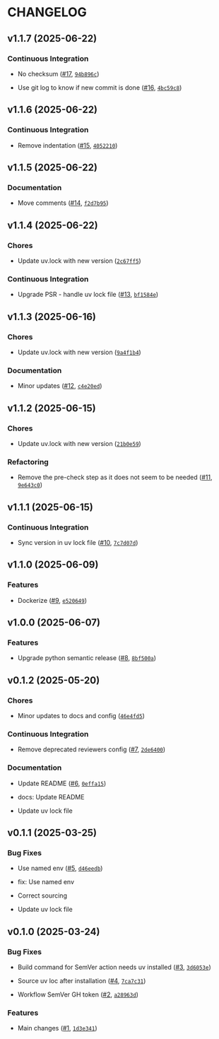 # CHANGELOG

<!-- version list -->

## v1.1.7 (2025-06-22)

### Continuous Integration

- No checksum ([#17](https://github.com/aqib-oss/sonar-qube-gh-action/pull/17),
  [`94b896c`](https://github.com/aqib-oss/sonar-qube-gh-action/commit/94b896c0988ebdbe4751e7fba0f0913e86ece86e))

- Use git log to know if new commit is done
  ([#16](https://github.com/aqib-oss/sonar-qube-gh-action/pull/16),
  [`4bc59c8`](https://github.com/aqib-oss/sonar-qube-gh-action/commit/4bc59c813186e3986cd454d8522a5bfdbd82799b))


## v1.1.6 (2025-06-22)

### Continuous Integration

- Remove indentation ([#15](https://github.com/aqib-oss/sonar-qube-gh-action/pull/15),
  [`4052210`](https://github.com/aqib-oss/sonar-qube-gh-action/commit/40522109d234cd607e8d0c3912732f3c20d73456))


## v1.1.5 (2025-06-22)

### Documentation

- Move comments ([#14](https://github.com/aqib-oss/sonar-qube-gh-action/pull/14),
  [`f2d7b95`](https://github.com/aqib-oss/sonar-qube-gh-action/commit/f2d7b954bc5963c1597eef92ecec5154debb0f5c))


## v1.1.4 (2025-06-22)

### Chores

- Update uv.lock with new version
  ([`2c67ff5`](https://github.com/aqib-oss/sonar-qube-gh-action/commit/2c67ff5c05b6d119803469bf8602d4f6aed6e354))

### Continuous Integration

- Upgrade PSR - handle uv lock file
  ([#13](https://github.com/aqib-oss/sonar-qube-gh-action/pull/13),
  [`bf1584e`](https://github.com/aqib-oss/sonar-qube-gh-action/commit/bf1584eff16b4897e647cc00de69dc62faf0bd8a))


## v1.1.3 (2025-06-16)

### Chores

- Update uv.lock with new version
  ([`9a4f1b4`](https://github.com/aqib-oss/sonar-qube-gh-action/commit/9a4f1b463c8f56404f7ff165acb740a42d5bfbd7))

### Documentation

- Minor updates ([#12](https://github.com/aqib-oss/sonar-qube-gh-action/pull/12),
  [`c4e20ed`](https://github.com/aqib-oss/sonar-qube-gh-action/commit/c4e20ed3c9eceef49c354418d2bd190afc68f704))


## v1.1.2 (2025-06-15)

### Chores

- Update uv.lock with new version
  ([`21b0e59`](https://github.com/aqib-oss/sonar-qube-gh-action/commit/21b0e59361499afcac8231f25a56b78047a47d97))

### Refactoring

- Remove the pre-check step as it does not seem to be needed
  ([#11](https://github.com/aqib-oss/sonar-qube-gh-action/pull/11),
  [`9e643c0`](https://github.com/aqib-oss/sonar-qube-gh-action/commit/9e643c01af8cec19fb67777f36bd016cf827e7ea))


## v1.1.1 (2025-06-15)

### Continuous Integration

- Sync version in uv lock file ([#10](https://github.com/aqib-oss/sonar-qube-gh-action/pull/10),
  [`7c7d07d`](https://github.com/aqib-oss/sonar-qube-gh-action/commit/7c7d07d05ecc2926512f69935893feddde46f1a8))


## v1.1.0 (2025-06-09)

### Features

- Dockerize ([#9](https://github.com/aqib-oss/sonar-qube-gh-action/pull/9),
  [`e520649`](https://github.com/aqib-oss/sonar-qube-gh-action/commit/e520649fc14c92bd51a98febc5cf0809c1d940ee))


## v1.0.0 (2025-06-07)

### Features

- Upgrade python semantic release ([#8](https://github.com/aqib-oss/sonar-qube-gh-action/pull/8),
  [`8bf500a`](https://github.com/aqib-oss/sonar-qube-gh-action/commit/8bf500ae69fc9f20e3c829a4dc12017e620c6021))


## v0.1.2 (2025-05-20)

### Chores

- Minor updates to docs and config
  ([`46e4fd5`](https://github.com/aqib-oss/sonar-qube-gh-action/commit/46e4fd5d99dc6ddb8d0e52d2f5e9c47d4f7e984f))

### Continuous Integration

- Remove deprecated reviewers config ([#7](https://github.com/aqib-oss/sonar-qube-gh-action/pull/7),
  [`2de6400`](https://github.com/aqib-oss/sonar-qube-gh-action/commit/2de6400934b59a6fa3a1c5f907954edd792e739c))

### Documentation

- Update README ([#6](https://github.com/aqib-oss/sonar-qube-gh-action/pull/6),
  [`0effa15`](https://github.com/aqib-oss/sonar-qube-gh-action/commit/0effa15155ef02746dc523762f60f4e156955a70))

* docs: Update README

* Update uv lock file


## v0.1.1 (2025-03-25)

### Bug Fixes

- Use named env ([#5](https://github.com/aqib-oss/sonar-qube-gh-action/pull/5),
  [`d46eedb`](https://github.com/aqib-oss/sonar-qube-gh-action/commit/d46eedb633235f1b6185371a718220cfa5de1411))

* fix: Use named env

* Correct sourcing

* Update uv lock file


## v0.1.0 (2025-03-24)

### Bug Fixes

- Build command for SemVer action needs uv installed
  ([#3](https://github.com/aqib-oss/sonar-qube-gh-action/pull/3),
  [`3d6053e`](https://github.com/aqib-oss/sonar-qube-gh-action/commit/3d6053ea09e04022c410d4d7ae9c40b6bae38bab))

- Source uv loc after installation ([#4](https://github.com/aqib-oss/sonar-qube-gh-action/pull/4),
  [`7ca7c31`](https://github.com/aqib-oss/sonar-qube-gh-action/commit/7ca7c311ea3f649e4cda22a6aa91cc2775bc50e3))

- Workflow SemVer GH token ([#2](https://github.com/aqib-oss/sonar-qube-gh-action/pull/2),
  [`a28963d`](https://github.com/aqib-oss/sonar-qube-gh-action/commit/a28963d5e39dcf5acd7e24141254f5649ff4d56c))

### Features

- Main changes ([#1](https://github.com/aqib-oss/sonar-qube-gh-action/pull/1),
  [`1d3e341`](https://github.com/aqib-oss/sonar-qube-gh-action/commit/1d3e34113918876ad9d5beb4c4b7adaabfd5ca1f))
